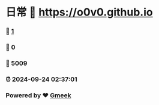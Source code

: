 # 日常 :link: https://o0v0.github.io 
### :page_facing_up: [1](https://o0v0.github.io/tag.html) 
### :speech_balloon: 0 
### :hibiscus: 5009 
### :alarm_clock: 2024-09-24 02:37:01 
### Powered by :heart: [Gmeek](https://github.com/Meekdai/Gmeek)
